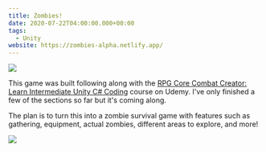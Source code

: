 ```yaml
---
title: Zombies!
date: 2020-07-22T04:00:00.000+00:00
tags:
  - Unity
website: https://zombies-alpha.netlify.app/
---
```


![](/images/content/screen-shot-2020-07-22-at-7-12-45-pm.png)

This game was built following along with the [RPG Core Combat Creator: Learn Intermediate Unity C# Coding](https://www.udemy.com/course/unityrpg/) course on Udemy. I've only finished a few of the sections so far but it's coming along.

The plan is to turn this into a zombie survival game with features such as gathering, equipment, actual zombies, different areas to explore, and more!

![](/images/content/screen-shot-2020-07-22-at-7-12-56-pm.png)
